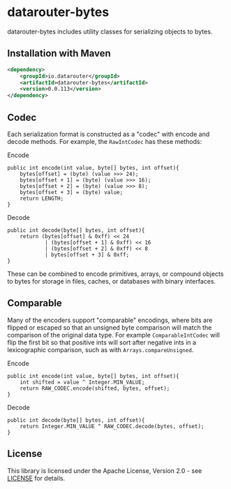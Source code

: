 # datarouter-bytes

datarouter-bytes includes utility classes for serializing objects to bytes.

## Installation with Maven

```xml
<dependency>
	<groupId>io.datarouter</groupId>
	<artifactId>datarouter-bytes</artifactId>
	<version>0.0.113</version>
</dependency>
```

## Codec
Each serialization format is constructed as a "codec" with encode and decode methods.  For example, the `RawIntCodec` has these methods:

Encode
```
public int encode(int value, byte[] bytes, int offset){
	bytes[offset] = (byte) (value >>> 24);
	bytes[offset + 1] = (byte) (value >>> 16);
	bytes[offset + 2] = (byte) (value >>> 8);
	bytes[offset + 3] = (byte) value;
	return LENGTH;
}
```

Decode
```
public int decode(byte[] bytes, int offset){
	return (bytes[offset] & 0xff) << 24
			| (bytes[offset + 1] & 0xff) << 16
			| (bytes[offset + 2] & 0xff) << 8
			| bytes[offset + 3] & 0xff;
}
```

These can be combined to encode primitives, arrays, or compound objects to bytes for storage in files, caches, or
databases with binary interfaces.

## Comparable
Many of the encoders support "comparable" encodings, where bits are flipped or escaped so that an unsigned byte
comparison will match the comparison of the original data type.  For example `ComparableIntCodec` will flip the
first bit so that positive ints will sort after negative ints in a lexicographic comparison, such as with `Arrays.compareUnsigned`.

Encode
```
public int encode(int value, byte[] bytes, int offset){
	int shifted = value ^ Integer.MIN_VALUE;
	return RAW_CODEC.encode(shifted, bytes, offset);
}
```

Decode
```
public int decode(byte[] bytes, int offset){
	return Integer.MIN_VALUE ^ RAW_CODEC.decode(bytes, offset);
}
```

## License

This library is licensed under the Apache License, Version 2.0 - see [LICENSE](../LICENSE) for details.
